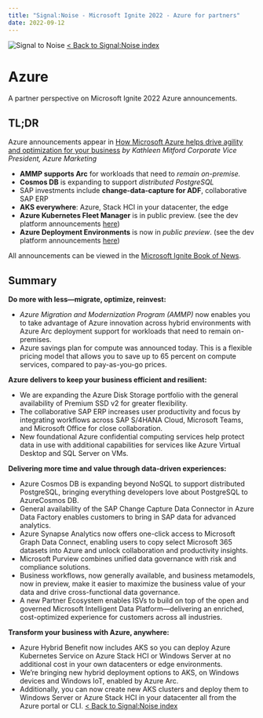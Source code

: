```yaml
---
title: "Signal:Noise - Microsoft Ignite 2022 - Azure for partners"
date: 2022-09-12
---
```


![Signal to Noise](/PartnerCrucible/Library/signaltonoise-msignite2022.png)
[< Back to Signal:Noise index](/PartnerCrucible/SignaltoNoise)
# Azure

A partner perspective on Microsoft Ignite 2022 Azure announcements.

## TL;DR

Azure announcements appear in [How Microsoft Azure helps drive agility and optimization for your business](https://azure.microsoft.com/en-ca/blog/how-microsoft-azure-helps-drive-agility-and-optimization-for-your-business/) *by Kathleen Mitford Corporate Vice President, Azure Marketing*

* **AMMP supports Arc** for workloads that need to *remain on-premise.*
* **Cosmos DB** is expanding to support *distributed PostgreSQL*
* SAP investments include **change-data-capture for ADF**, collaborative SAP ERP
* **AKS everywhere**: Azure, Stack HCI in your datacenter, the edge
* **Azure Kubernetes Fleet Manager** is in public preview. (see the dev platform announcements [here](https://azure.microsoft.com/en-ca/blog/modernize-with-microsoft-cloud-the-most-complete-developer-platform/))
* **Azure Deployment Environments**  is now in *public preview*. (see the dev platform announcements [here](https://azure.microsoft.com/en-ca/blog/modernize-with-microsoft-cloud-the-most-complete-developer-platform/))

All announcements can be viewed in the [Microsoft Ignite Book of News](https://news.microsoft.com/ignite-2022-book-of-news/).

## Summary

  **Do more with less—migrate, optimize, reinvest:** 
  * *Azure Migration and Modernization Program (AMMP)* now enables you to take advantage of Azure innovation across hybrid environments with Azure Arc deployment support for workloads that need to remain on-premises. 
  * Azure savings plan for compute was announced today. This is a flexible pricing model that allows you to save up to 65 percent on compute services, compared to pay-as-you-go prices.
  
  **Azure delivers to keep your business efficient and resilient:** 
  * We are expanding the Azure Disk Storage portfolio with the general availability of Premium SSD v2 for greater flexibility. 
  * The collaborative SAP ERP increases user productivity and focus by integrating workflows across SAP S/4HANA Cloud, Microsoft Teams, and Microsoft Office for close collaboration. 
  * New foundational Azure confidential computing services help protect data in use with additional capabilities for services like Azure Virtual Desktop and SQL Server on VMs.
  
  **Delivering more time and value through data-driven experiences:** 
  * Azure Cosmos DB is expanding beyond NoSQL to support distributed PostgreSQL, bringing everything developers love about PostgreSQL to AzureCosmos DB. 
  * General availability of the SAP Change Capture Data Connector in Azure Data Factory enables customers to bring in SAP data for advanced analytics.
  * Azure Synapse Analytics now offers one-click access to Microsoft Graph Data Connect, enabling users to copy select Microsoft 365 datasets into Azure and unlock collaboration and productivity insights. 
  * Microsoft Purview combines unified data governance with risk and compliance solutions. 
  * Business workflows, now generally available, and business metamodels, now in preview, make it easier to maximize the business value of your data and drive cross-functional data governance. 
  * A new Partner Ecosystem enables ISVs to build on top of the open and governed Microsoft Intelligent Data Platform—delivering an enriched, cost-optimized experience for customers across all industries.
  
  **Transform your business with Azure, anywhere:** 
  * Azure Hybrid Benefit now includes AKS so you can deploy Azure Kubernetes Service on Azure Stack HCI or Windows Server at no additional cost in your own datacenters or edge environments. 
  * We’re bringing new hybrid deployment options to AKS, on Windows devices and Windows IoT, enabled by Azure Arc. 
  * Additionally, you can now create new AKS clusters and deploy them to Windows Server or Azure Stack HCI in your datacenter all from the Azure portal or CLI. 
 [< Back to Signal:Noise index](/PartnerCrucible/SignaltoNoise)

